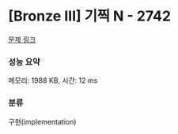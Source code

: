 # [Bronze III] 기찍 N - 2742 

[문제 링크](https://www.acmicpc.net/problem/2742) 

### 성능 요약

메모리: 1988 KB, 시간: 12 ms

### 분류

구현(implementation)

